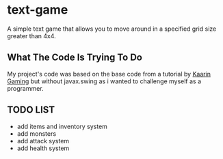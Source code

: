 # text-game

A simple text game that allows you to move around in a specified grid size greater than 4x4.

## What The Code Is Trying To Do

My project's code was based on the base code from a tutorial by <a href="https://www.youtube.com/@KaarinGaming">Kaarin Gaming</a> but without javax.swing as i wanted to challenge myself as a programmer.

## TODO LIST
- add items and inventory system
- add monsters
- add attack system
- add health system
